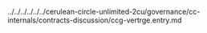 ../../../../../../cerulean-circle-unlimited-2cu/governance/cc-internals/contracts-discussion/ccg-vertrge.entry.md